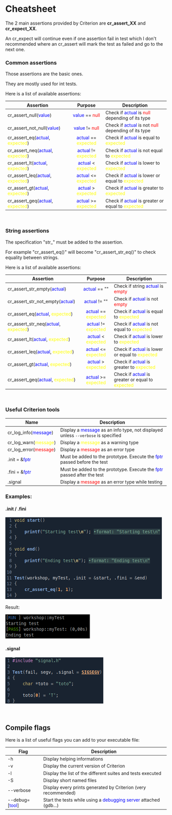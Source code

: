 # Cheatsheet

The 2 main assertions provided by Criterion are **cr_assert_XX** and **cr_expect_XX**.

An cr_expect will continue even if one assertion fail in test which I don't recommended where an cr_assert will mark the test as failed and go to the next one.

### Common assertions

Those assertions are the basic ones.

They are mostly used for int tests.

Here is a list of available assertions:

| Assertion | Purpose | Description |
| --------- | :-----: | ---------- |
| cr_assert_null(<span style="color: blue;">value</span>) | <span style="color: blue;">value</span> == <span style="color: red;">null</span> | Check if <span style="color: blue;">actual</span> is <span style="color: red;">null</span> depending of its type | 
| cr_assert_not_null(<span style="color: blue;">value</span>) | <span style="color: blue;">value</span> != <span style="color: red;">null</span> | Check if <span style="color: blue;">actual</span> is not <span style="color: red;">null</span> depending of its type |
| cr_assert_eq(<span style="color: blue;">actual</span>, <span style="color: yellow;">expected</span>) | <span style="color: blue;">actual</span> == <span style="color: yellow;">expected</span> | Check if <span style="color: blue;">actual</span> is equal to <span style="color: yellow;">expected</span> | 
| cr_assert_neq(<span style="color: blue;">actual</span>, <span style="color: yellow;">expected</span>) | <span style="color: blue;">actual</span> != <span style="color: yellow;">expected</span> | Check if <span style="color: blue;">actual</span> is not equal to <span style="color: yellow;">expected</span> | 
| cr_assert_lt(<span style="color: blue;">actual</span>, <span style="color: yellow;">expected</span>) | <span style="color: blue;">actual</span> < <span style="color: yellow;">expected</span> | Check if <span style="color: blue;">actual</span> is lower to <span style="color: yellow;">expected</span> | 
| cr_assert_leq(<span style="color: blue;">actual</span>, <span style="color: yellow;">expected</span>) | <span style="color: blue;">actual</span> <= <span style="color: yellow;">expected</span> | Check if <span style="color: blue;">actual</span> is lower or equal to <span style="color: yellow;">expected</span> | 
| cr_assert_gt(<span style="color: blue;">actual</span>, <span style="color: yellow;">expected</span>) | <span style="color: blue;">actual</span> > <span style="color: yellow;">expected</span> | Check if <span style="color: blue;">actual</span> is greater to <span style="color: yellow;">expected</span> | 
| cr_assert_geq(<span style="color: blue;">actual</span>, <span style="color: yellow;">expected</span>) | <span style="color: blue;">actual</span> >= <span style="color: yellow;">expected</span> | Check if <span style="color: blue;">actual</span> is greater or equal to <span style="color: yellow;">expected</span> | 

<br/>

### String assertions

The specification "str_" must be added to the assertion.

For example "cr_assert_eq()" will become "cr_assert_str_eq()" to check equality between strings.

Here is a list of available assertions:

| Assertion | Purpose | Description |
| --------- | :-----: | -------- |
| cr_assert_str_empty(<span style="color: blue;">actual</span>) | <span style="color: blue;">actual</span> == ""| Check if string <span style="color: blue;">actual</span> is <span style="color: red;">empty</span> |
| cr_assert_str_not_empty(<span style="color: blue;">actual</span>) | <span style="color: blue;">actual</span> != "" | Check if <span style="color: blue;">actual</span> is not <span style="color: red;">empty</span> | 
| cr_assert_eq(<span style="color: blue;">actual</span>, <span style="color: yellow;">expected</span>) | <span style="color: blue;">actual</span> == <span style="color: yellow;">expected</span> | Check if <span style="color: blue;">actual</span> is equal to <span style="color: yellow;">expected</span> | 
| cr_assert_str_neq(<span style="color: blue;">actual</span>, <span style="color: yellow;">expected</span>) | <span style="color: blue;">actual</span> != <span style="color: yellow;">expected</span> | Check if <span style="color: blue;">actual</span> is not equal to <span style="color: yellow;">expected</span> | 
| cr_assert_lt(<span style="color: blue;">actual</span>, <span style="color: yellow;">expected</span>) | <span style="color: blue;">actual</span> < <span style="color: yellow;">expected</span> | Check if <span style="color: blue;">actual</span> is lower to <span style="color: yellow;">expected</span> | 
| cr_assert_leq(<span style="color: blue;">actual</span>, <span style="color: yellow;">expected</span>) | <span style="color: blue;">actual</span> <= <span style="color: yellow;">expected</span> | Check if <span style="color: blue;">actual</span> is lower or equal to <span style="color: yellow;">expected</span> | 
| cr_assert_gt(<span style="color: blue;">actual</span>, <span style="color: yellow;">expected</span>) | <span style="color: blue;">actual</span> > <span style="color: yellow;">expected</span> | Check if <span style="color: blue;">actual</span> is greater to <span style="color: yellow;">expected</span> | 
| cr_assert_geq(<span style="color: blue;">actual</span>, <span style="color: yellow;">expected</span>) | <span style="color: blue;">actual</span> >= <span style="color: yellow;">expected</span> | Check if <span style="color: blue;">actual</span> is greater or equal to <span style="color: yellow;">expected</span> | 

<br/>

### Useful Criterion tools

| Name | Description |
| ---- | ----------- |
| cr_log_info(<span style="color: blue">message</span>) | Display a <span style="color: blue">message</span> as an info type, not displayed unless `--verbose` is specified |
| cr_log_warn(<span style="color: yellow">message</span>) | Display a <span style="color: yellow">message</span> as a warning type |
| cr_log_error(<span style="color: red">message</span>) | Display a <span style="color: red">message</span> as an error type |
| .init = &<span style="color: blue">fptr</span> | Must be added to the prototype. Execute the <span style="color: blue">fptr</span> passed before the test |
| .fini = &<span style="color: blue">fptr</span> | Must be added to the prototype. Execute the <span style="color: blue">fptr</span> passed after the test |
| .signal | Display a <span style="color: red">message</span> as an error type while testing |

### Examples:

#### .init / .fini

![InitFiniExample](./Assets/InitFini.png)

Result:

![InitFiniResult](./Assets/ResultInitFini.png)

#### .signal

![SignalFiniExample](./Assets/Signal.png)

<br/>

## Compile flags

Here is a list of useful flags you can add to your executable file:

| Flag | Description |
| ---- | ----------- |
| -h | Display helping informations | 
| -v | Display the current version of Criterion |
| -l | Display the list of the different suites and tests executed |
| -S | Display short named files |
| --verbose | Display every prints generated by Criterion (very recommended) |
| --debug=[<span style="color: blue">tool</span>] | Start the tests while using a <span style="color: blue">debugging server</span> attached (gdb...) |
